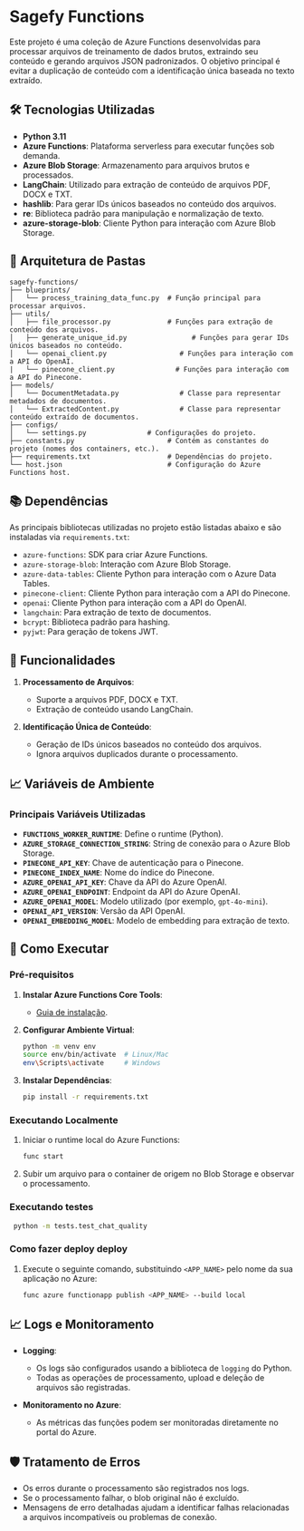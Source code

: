 # Sagefy Functions

Este projeto é uma coleção de Azure Functions desenvolvidas para processar arquivos de treinamento de dados brutos, extraindo seu conteúdo e gerando arquivos JSON padronizados. O objetivo principal é evitar a duplicação de conteúdo com a identificação única baseada no texto extraído.

## 🛠 Tecnologias Utilizadas

- **Python 3.11**
- **Azure Functions**: Plataforma serverless para executar funções sob demanda.
- **Azure Blob Storage**: Armazenamento para arquivos brutos e processados.
- **LangChain**: Utilizado para extração de conteúdo de arquivos PDF, DOCX e TXT.
- **hashlib**: Para gerar IDs únicos baseados no conteúdo dos arquivos.
- **re**: Biblioteca padrão para manipulação e normalização de texto.
- **azure-storage-blob**: Cliente Python para interação com Azure Blob Storage.

## 📂 Arquitetura de Pastas

```
sagefy-functions/
├── blueprints/
│   └── process_training_data_func.py  # Função principal para processar arquivos.
├── utils/
│   ├── file_processor.py              # Funções para extração de conteúdo dos arquivos.
│   ├── generate_unique_id.py                # Funções para gerar IDs únicos baseados no conteúdo.
│   └── openai_client.py                  # Funções para interação com a API do OpenAI.
|   └── pinecone_client.py               # Funções para interação com a API do Pinecone.
├── models/
│   └── DocumentMetadata.py               # Classe para representar metadados de documentos.
│   └── ExtractedContent.py               # Classe para representar conteúdo extraído de documentos.
├── configs/
│   └── settings.py               # Configurações do projeto.
├── constants.py                       # Contém as constantes do projeto (nomes dos containers, etc.).
├── requirements.txt                   # Dependências do projeto.
└── host.json                          # Configuração do Azure Functions host.
```

## 📚 Dependências

As principais bibliotecas utilizadas no projeto estão listadas abaixo e são instaladas via `requirements.txt`:

- `azure-functions`: SDK para criar Azure Functions.
- `azure-storage-blob`: Interação com Azure Blob Storage.
- `azure-data-tables`: Cliente Python para interação com o Azure Data Tables.
- `pinecone-client`: Cliente Python para interação com a API do Pinecone.	
- `openai`: Cliente Python para interação com a API do OpenAI.
- `langchain`: Para extração de texto de documentos.
- `bcrypt`: Biblioteca padrão para hashing.
- `pyjwt`: Para geração de tokens JWT.

## 🚀 Funcionalidades

1. **Processamento de Arquivos**:
   - Suporte a arquivos PDF, DOCX e TXT.
   - Extração de conteúdo usando LangChain.

2. **Identificação Única de Conteúdo**:
   - Geração de IDs únicos baseados no conteúdo dos arquivos.
   - Ignora arquivos duplicados durante o processamento.

## 📈 Variáveis de Ambiente

### Principais Variáveis Utilizadas

- **`FUNCTIONS_WORKER_RUNTIME`**: Define o runtime (Python).
- **`AZURE_STORAGE_CONNECTION_STRING`**: String de conexão para o Azure Blob Storage.
- **`PINECONE_API_KEY`**: Chave de autenticação para o Pinecone.
- **`PINECONE_INDEX_NAME`**: Nome do índice do Pinecone.
- **`AZURE_OPENAI_API_KEY`**: Chave da API do Azure OpenAI.
- **`AZURE_OPENAI_ENDPOINT`**: Endpoint da API do Azure OpenAI.
- **`AZURE_OPENAI_MODEL`**: Modelo utilizado (por exemplo, `gpt-4o-mini`).
- **`OPENAI_API_VERSION`**: Versão da API OpenAI.
- **`OPENAI_EMBEDDING_MODEL`**: Modelo de embedding para extração de texto.


## 🔧 Como Executar

### Pré-requisitos

1. **Instalar Azure Functions Core Tools**:
   - [Guia de instalação](https://learn.microsoft.com/azure/azure-functions/functions-run-local).

2. **Configurar Ambiente Virtual**:
   ```bash
   python -m venv env
   source env/bin/activate  # Linux/Mac
   env\Scripts\activate     # Windows
   ```

3. **Instalar Dependências**:
   ```bash
   pip install -r requirements.txt
   ```

### Executando Localmente

1. Iniciar o runtime local do Azure Functions:
   ```bash
   func start
   ```

2. Subir um arquivo para o container de origem no Blob Storage e observar o processamento.

### Executando testes

```bash
 python -m tests.test_chat_quality
 ```

### Como fazer deploy deploy

1. Execute o seguinte comando, substituindo `<APP_NAME>` pelo nome da sua aplicação no Azure:
   ```bash
   func azure functionapp publish <APP_NAME> --build local
   ```


## 📈 Logs e Monitoramento

- **Logging**:
  - Os logs são configurados usando a biblioteca de `logging` do Python.
  - Todas as operações de processamento, upload e deleção de arquivos são registradas.

- **Monitoramento no Azure**:
  - As métricas das funções podem ser monitoradas diretamente no portal do Azure.

## 🛡️ Tratamento de Erros

- Os erros durante o processamento são registrados nos logs.
- Se o processamento falhar, o blob original não é excluído.
- Mensagens de erro detalhadas ajudam a identificar falhas relacionadas a arquivos incompatíveis ou problemas de conexão.
